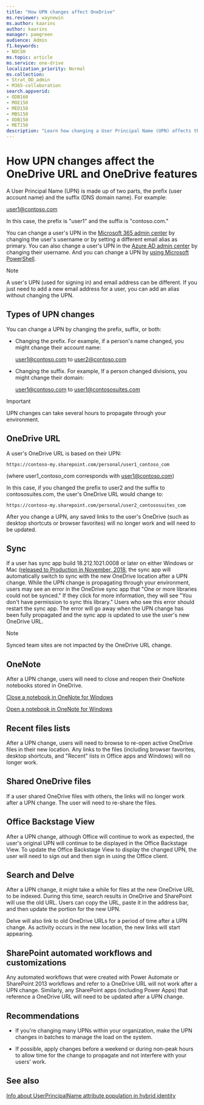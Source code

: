 ```yaml
---
title: "How UPN changes affect OneDrive"
ms.reviewer: waynewin
ms.author: kaarins
author: kaarins
manager: pamgreen
audience: Admin
f1.keywords:
- NOCSH
ms.topic: article
ms.service: one-drive
localization_priority: Normal
ms.collection: 
- Strat_OD_admin
- M365-collaboration
search.appverid:
- ODB160
- MOE150
- MED150
- MBS150
- ODB150
- MET150
description: "Learn how changing a User Principal Name (UPN) affects the OneDrive URL and OneDrive features."
---
```


# How UPN changes affect the OneDrive URL and OneDrive features

A User Principal Name (UPN) is made up of two parts, the prefix (user account name) and the suffix (DNS domain name). For example:

user1@contoso.com

In this case, the prefix is "user1" and the suffix is "contoso.com."

You can change a user's UPN in the [Microsoft 365 admin center](/office365/admin/add-users/change-a-user-name-and-email-address?view=o365-worldwide) by changing the user's username or by setting a different email alias as primary. You can also change a user's UPN in the [Azure AD admin center](/azure/active-directory/fundamentals/active-directory-users-profile-azure-portal) by changing their username. And you can change a UPN by [using Microsoft PowerShell](/powershell/module/msonline/set-msoluserprincipalname?view=azureadps-1.0).

> [!NOTE]
> A user's UPN (used for signing in) and email address can be different. If you just need to add a new email address for a user, you can add an alias without changing the UPN.

## Types of UPN changes

You can change a UPN by changing the prefix, suffix, or both:

- Changing the prefix. For example, if a person's name changed, you might change their account name:

    user1@contoso.com to user2@contoso.com

- Changing the suffix. For example, If a person changed divisions, you might change their domain:

    user1@contoso.com to user1@contososuites.com

> [!IMPORTANT]
> UPN changes can take several hours to propagate through your environment.

## OneDrive URL

A user's OneDrive URL is based on their UPN:

``https://contoso-my.sharepoint.com/personal/user1_contoso_com``

(where user1_contoso_com corresponds with user1@contoso.com)

In this case, if you changed the prefix to user2 and the suffix to contososuites.com, the user's OneDrive URL would change to:

``https://contoso-my.sharepoint.com/personal/user2_contososuites_com``

After you change a UPN, any saved links to the user's OneDrive (such as desktop shortcuts or browser favorites) will no longer work and will need to be updated.
  
## Sync

If a user has sync app build 18.212.1021.0008 or later on either Windows or Mac ([released to Production in November, 2018](https://support.office.com/article/845dcf18-f921-435e-bf28-4e24b95e5fc0), the sync app will automatically switch to sync with the new OneDrive location after a UPN change. While the UPN change is propagating through your environment, users may see an error in the OneDrive sync app that "One or more libraries could not be synced." If they click for more information, they will see "You don't have permission to sync this library." Users who see this error should restart the sync app. The error will go away when the UPN change has been fully propagated and the sync app is updated to use the user's new OneDrive URL.  

> [!NOTE]
> Synced team sites are not impacted by the OneDrive URL change.

## OneNote

After a UPN change, users will need to close and reopen their OneNote notebooks stored in OneDrive.

[Close a notebook in OneNote for Windows](https://support.office.com/article/d4b52723-6f33-430b-b1f7-35dbb07548a8)

[Open a notebook in OneNote for Windows](https://support.office.com/article/2e99ead1-a1db-43e3-9945-0b0df9542888)

## Recent files lists

After a UPN change, users will need to browse to re-open active OneDrive files in their new location. Any links to the files (including browser favorites, desktop shortcuts, and "Recent" lists in Office apps and Windows) will no longer work.

## Shared OneDrive files

If a user shared OneDrive files with others, the links will no longer work after a UPN change. The user will need to re-share the files.

## Office Backstage View

After a UPN change, although Office will continue to work as expected, the user's original UPN will continue to be displayed in the Office Backstage View. To update the Office Backstage View to display the changed UPN, the user will need to sign out and then sign in using the Office client.

## Search and Delve

After a UPN change, it might take a while for files at the new OneDrive URL to be indexed. During this time, search results in OneDrive and SharePoint will use the old URL. Users can copy the URL, paste it in the address bar, and then update the portion for the new UPN.

Delve will also link to old OneDrive URLs for a period of time after a UPN change. As activity occurs in the new location, the new links will start appearing.

## SharePoint automated workflows and customizations

Any automated workflows that were created with Power Automate or SharePoint 2013 workflows and refer to a OneDrive URL will not work after a UPN change. Similarly, any SharePoint apps (including Power Apps) that reference a OneDrive URL will need to be updated after a UPN change.

## Recommendations

- If you're changing many UPNs within your organization, make the UPN changes in batches to manage the load on the system.

- If possible, apply changes before a weekend or during non-peak hours to allow time for the change to propagate and not interfere with your users' work.
  
## See also

[Info about UserPrincipalName attribute population in hybrid identity](/azure/active-directory/hybrid/plan-connect-userprincipalname)
